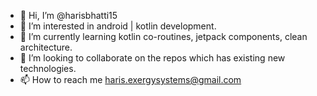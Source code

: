 - 👋 Hi, I’m @harisbhatti15
- 👀 I’m interested in android | kotlin development.
- 🌱 I’m currently learning kotlin co-routines, jetpack components, clean architecture.
- 💞️ I’m looking to collaborate on the repos which has existing new technologies.
- 📫 How to reach me haris.exergysystems@gmail.com

<!---
harisbhatti15/harisbhatti15 is a ✨ special ✨ repository because its `README.md` (this file) appears on your GitHub profile.
You can click the Preview link to take a look at your changes.
--->
